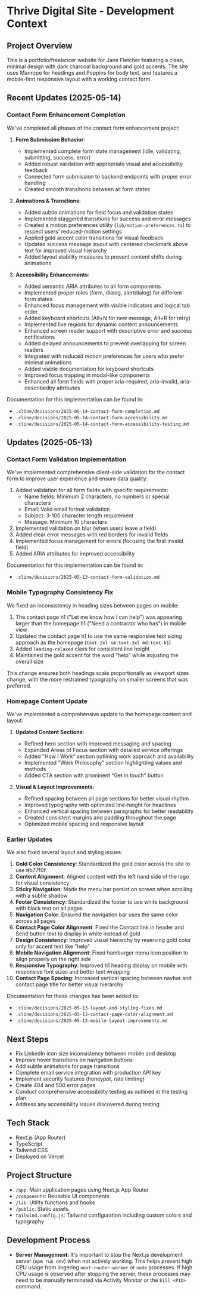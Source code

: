 # Thrive Digital Site - Development Context

## Project Overview
This is a portfolio/freelancer website for Jane Fletcher featuring a clean, minimal design with dark charcoal background and gold accents. The site uses Manrope for headings and Poppins for body text, and features a mobile-first responsive layout with a working contact form.

## Recent Updates (2025-05-14)
### Contact Form Enhancement Completion
We've completed all phases of the contact form enhancement project:

1. **Form Submission Behavior**: 
   - Implemented complete form state management (idle, validating, submitting, success, error)
   - Added robust validation with appropriate visual and accessibility feedback
   - Connected form submission to backend endpoints with proper error handling
   - Created smooth transitions between all form states

2. **Animations & Transitions**:
   - Added subtle animations for field focus and validation states
   - Implemented staggered transitions for success and error messages 
   - Created a motion preferences utility (`lib/motion-preferences.ts`) to respect users' reduced-motion settings
   - Applied gold accent color transitions for visual feedback
   - Updated success message layout with centered checkmark above text for improved visual hierarchy
   - Added layout stability measures to prevent content shifts during animations

3. **Accessibility Enhancements**:
   - Added semantic ARIA attributes to all form components
   - Implemented proper roles (form, dialog, alertdialog) for different form states
   - Enhanced focus management with visible indicators and logical tab order
   - Added keyboard shortcuts (Alt+N for new message, Alt+R for retry)
   - Implemented live regions for dynamic content announcements
   - Enhanced screen reader support with descriptive error and success notifications
   - Added delayed announcements to prevent overlapping for screen readers
   - Integrated with reduced motion preferences for users who prefer minimal animations
   - Added visible documentation for keyboard shortcuts
   - Improved focus trapping in modal-like components
   - Enhanced all form fields with proper aria-required, aria-invalid, aria-describedby attributes

Documentation for this implementation can be found in:
- `.cline/decisions/2025-05-14-contact-form-completion.md`
- `.cline/decisions/2025-05-14-contact-form-accessibility.md`
- `.cline/decisions/2025-05-14-contact-form-accessibility-testing.md`

## Updates (2025-05-13)
### Contact Form Validation Implementation
We've implemented comprehensive client-side validation for the contact form to improve user experience and ensure data quality:
1. Added validation for all form fields with specific requirements:
   - Name fields: Minimum 2 characters, no numbers or special characters
   - Email: Valid email format validation
   - Subject: 3-100 character length requirement
   - Message: Minimum 10 characters
2. Implemented validation on blur (when users leave a field)
3. Added clear error messages with red borders for invalid fields
4. Implemented focus management for errors (focusing the first invalid field)
5. Added ARIA attributes for improved accessibility

Documentation for this implementation can be found in:
- `.cline/decisions/2025-05-13-contact-form-validation.md`

### Mobile Typography Consistency Fix
We fixed an inconsistency in heading sizes between pages on mobile:
1. The contact page h1 ("Let me know how I can help") was appearing larger than the homepage h1 ("Need a contractor who has") in mobile view
2. Updated the contact page h1 to use the same responsive text sizing approach as the homepage (`text-2xl sm:text-3xl md:text-h1`)
3. Added `leading-relaxed` class for consistent line height
4. Maintained the gold accent for the word "help" while adjusting the overall size

This change ensures both headings scale proportionally as viewport sizes change, with the more restrained typography on smaller screens that was preferred.

### Homepage Content Update
We've implemented a comprehensive update to the homepage content and layout:

1. **Updated Content Sections**:
   - Refined hero section with improved messaging and spacing
   - Expanded Areas of Focus section with detailed service offerings
   - Added "How I Work" section outlining work approach and availability
   - Implemented "Work Philosophy" section highlighting values and methods
   - Added CTA section with prominent "Get in touch" button

2. **Visual & Layout Improvements**:
   - Refined spacing between all page sections for better visual rhythm
   - Improved typography with optimized line-height for headlines
   - Enhanced vertical spacing between paragraphs for better readability
   - Created consistent margins and padding throughout the page
   - Optimized mobile spacing and responsive layout

### Earlier Updates
We also fixed several layout and styling issues:

1. **Gold Color Consistency**: Standardized the gold color across the site to use #b77f0f
2. **Content Alignment**: Aligned content with the left hand side of the logo for visual consistency
3. **Sticky Navigation**: Made the menu bar persist on screen when scrolling with a subtle shadow
4. **Footer Consistency**: Standardized the footer to use white background with black text on all pages
5. **Navigation Color**: Ensured the navigation bar uses the same color across all pages
6. **Contact Page Color Alignment**: Fixed the Contact link in header and Send button text to display in white instead of gold
7. **Design Consistency**: Improved visual hierarchy by reserving gold color only for accent text like "help"
8. **Mobile Navigation Alignment**: Fixed hamburger menu icon position to align properly on the right side
9. **Responsive Typography**: Improved h1 heading display on mobile with responsive font sizes and better text wrapping
10. **Contact Page Spacing**: Increased vertical spacing between navbar and contact page title for better visual hierarchy

Documentation for these changes has been added to:
- `.cline/decisions/2025-05-13-layout-and-styling-fixes.md`
- `.cline/decisions/2025-05-13-contact-page-color-alignment.md`
- `.cline/decisions/2025-05-13-mobile-layout-improvements.md`

## Next Steps
- Fix LinkedIn icon size inconsistency between mobile and desktop
- Improve hover transitions on navigation buttons
- Add subtle animations for page transitions
- Complete email service integration with production API key
- Implement security features (honeypot, rate limiting)
- Create 404 and 500 error pages
- Conduct comprehensive accessibility testing as outlined in the testing plan
- Address any accessibility issues discovered during testing

## Tech Stack
- Next.js (App Router)
- TypeScript
- Tailwind CSS
- Deployed on Vercel

## Project Structure
- `/app`: Main application pages using Next.js App Router
- `/components`: Reusable UI components
- `/lib`: Utility functions and hooks
- `/public`: Static assets
- `tailwind.config.js`: Tailwind configuration including custom colors and typography

## Development Process
- **Server Management**: It's important to stop the Next.js development server (`npm run dev`) when not actively working. This helps prevent high CPU usage from lingering `next-router-worker` or `node` processes. If high CPU usage is observed after stopping the server, these processes may need to be manually terminated via Activity Monitor or the `kill <PID>` command.
